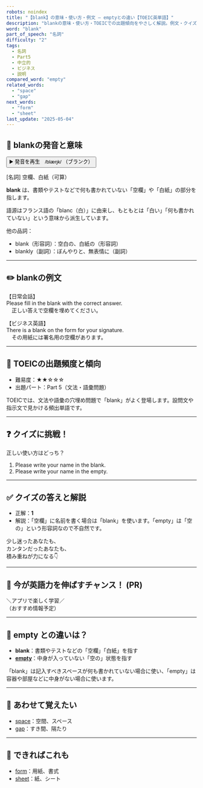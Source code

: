 ```yaml
---
robots: noindex
title: "【blank】の意味・使い方・例文 ― emptyとの違い【TOEIC英単語】"
description: "blankの意味・使い方・TOEICでの出題傾向をやさしく解説。例文・クイズ付きでemptyとの違いもわかりやすく学べます。"
word: "blank"
part_of_speech: "名詞"
difficulty: "2"
tags:
  - 名詞
  - Part5
  - 中立的
  - ビジネス
  - 説明
compared_word: "empty"
related_words:
  - "space"
  - "gap"
next_words:
  - "form"
  - "sheet"
last_update: "2025-05-04"
---
```


## 🔰 blankの発音と意味

<button class="play-audio" onclick="playTTS('blank')">
  <span class="play-audio-main">
    ▶️ 発音を再生　/blæŋk/
  </span>
  <span class="play-audio-sub">
    （ブランク）
  </span>
</button>

[名詞] 空欄、白紙（可算）

**blank** は、書類やテストなどで何も書かれていない「空欄」や「白紙」の部分を指します。

語源はフランス語の「blanc（白）」に由来し、もともとは「白い」「何も書かれていない」という意味から派生しています。

他の品詞：  
- blank（形容詞）：空白の、白紙の（形容詞）
- blankly（副詞）：ぼんやりと、無表情に（副詞）

---

## ✏️ blankの例文

【日常会話】  
Please fill in the blank with the correct answer.  
　正しい答えで空欄を埋めてください。

【ビジネス英語】  
There is a blank on the form for your signature.  
　その用紙には署名用の空欄があります。

---

## 🎯 TOEICの出題頻度と傾向

- 難易度：★★☆☆☆
- 出題パート：Part 5（文法・語彙問題）

TOEICでは、文法や語彙の穴埋め問題で「blank」がよく登場します。設問文や指示文で見かける頻出単語です。

---

## ❓ クイズに挑戦！

正しい使い方はどっち？

1. Please write your name in the blank.  
2. Please write your name in the empty.

---

## ✅ クイズの答えと解説

- 正解：**1**
- 解説：「空欄」に名前を書く場合は「blank」を使います。「empty」は「空の」という形容詞なので不自然です。

少し迷ったあなたも、  
カンタンだったあなたも、  
積み重ねが力になる👇️

---

## 🚀 今が英語力を伸ばすチャンス！ (PR)

<div class="info-center">
＼アプリで楽しく学習／<br>  
（おすすめ情報予定）
</div>

---

## 🤔  empty との違いは？

- **blank**：書類やテストなどの「空欄」「白紙」を指す
- **[empty](/word/empty/)**：中身が入っていない「空の」状態を指す

「blank」は記入すべきスペースが何も書かれていない場合に使い、「empty」は容器や部屋などに中身がない場合に使います。

---

## 🧩 あわせて覚えたい

- [space](/word/space/)：空間、スペース
- [gap](/word/gap/)：すき間、隔たり

---

## 📖 できればこれも

- [form](/word/form/)：用紙、書式
- [sheet](/word/sheet/)：紙、シート

<!-- cvid: aid47_bid16 -->
